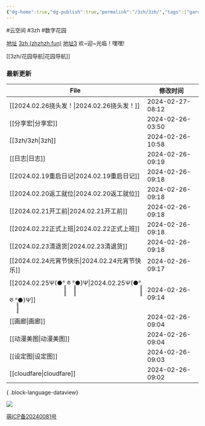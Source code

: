 ```yaml
---
{"dg-home":true,"dg-publish":true,"permalink":"/3zh/3zh/","tags":["gardenEntry"],"dgPassFrontmatter":true,"noteIcon":""}
---
```


#云空间 #3zh #数字花园

<head>
<meta name="shenma-site-verification" content="9f4a23071eb178c10212ac1fc519d41d_1700668342">
</head>


[地址](https://sdfd-azc.pages.dev/)
[3zh (zhzhzh.fun)](https://www.zhzhzh.fun/)
[地址3](https://468557bb.sdfd-azc.pages.dev/)
欢~迎~光临！嘿嘿!

[[3zh/花园导航\|花园导航]]

### 最新更新

| File                                                                                | 修改时间             |
| ----------------------------------------------------------------------------------- | ---------------- |
| [[2024.02.26挠头发！\|2024.02.26挠头发！]]                                               | 2024-02-27-08:12 |
| [[分享宏\|分享宏]]                                                                     | 2024-02-26-03:50 |
| [[3zh/3zh\|3zh]]                                                                 | 2024-02-26-10:58 |
| [[日志\|日志]]                                                                       | 2024-02-26-09:19 |
| [[2024.02.19重启日记\|2024.02.19重启日记]]                                               | 2024-02-26-09:18 |
| [[2024.02.20返工就位\|2024.02.20返工就位]]                                               | 2024-02-26-09:18 |
| [[2024.02.21开工前\|2024.02.21开工前]]                                                 | 2024-02-26-09:18 |
| [[2024.02.22正式上班\|2024.02.22正式上班]]                                               | 2024-02-26-09:18 |
| [[2024.02.23清退货\|2024.02.23清退货]]                                                 | 2024-02-26-09:18 |
| [[2024.02.24元宵节快乐\|2024.02.24元宵节快乐]]                                             | 2024-02-26-09:17 |
| [[2024.02.25Ψ(●°̥̥̥̥̥̥̥̥ ཅ °̥̥̥̥̥̥̥̥●)Ψ\|2024.02.25Ψ(●°̥̥̥̥̥̥̥̥ ཅ °̥̥̥̥̥̥̥̥●)Ψ]] | 2024-02-26-09:14 |
| [[画廊\|画廊]]                                                                       | 2024-02-26-09:04 |
| [[动漫美图\|动漫美图]]                                                                   | 2024-02-26-09:04 |
| [[设定图\|设定图]]                                                                     | 2024-02-26-09:03 |
| [[cloudfare\|cloudfare]]                                                         | 2024-02-26-09:02 |

{ .block-language-dataview}


![](https://telegraph-image-6pq.pages.dev/file/b6559e64e9dc204cc5dd3.jpg)



<a href="https://icp.gov.moe/?keyword=20240081" target="_blank">萌ICP备20240081号</a>